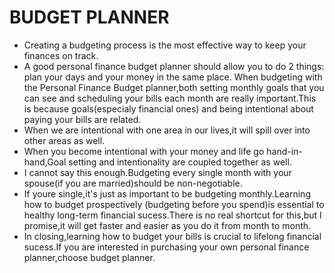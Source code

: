 # BUDGET PLANNER

 
   * Creating a budgeting process is the most effective way to keep your finances on track.
 * A good personal finance budget planner should allow you to do 2 things: plan your days and your 
 money in the same place. When budgeting with the Personal Finance Budget planner,both setting monthly goals that you can 
 see and scheduling your bills each month are really important.This is because goals(especialy 
 financial ones) and being intentional about paying your bills are related.
 * When we are intentional with one area in our lives,it will spill over into other areas as well.
 * When you become intentional with your money and life go hand-in-hand,Goal setting and intentionality
 are coupled together as well.
 * I cannot say this enough.Budgeting every single month with your spouse(if you are married)should be non-negotiable.
 * If youre single,it's just as important to be budgeting monthly.Learning how to budget prospectively
 (budgeting before you spend)is essential to healthy long-term financial sucess.There is no real shortcut 
 for this,but I promise,it will get faster and easier as you do it from month to month.
 * In closing,learning how to budget your bills is crucial to lifelong financial sucess.If you are interested
 in purchasing your own personal finance planner,choose budget planner.


